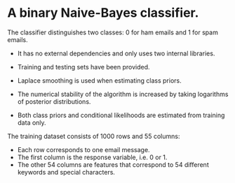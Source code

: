 # A binary Naive-Bayes classifier.

The classifier distinguishes two classes: 0 for ham emails and 1 for spam emails.

- It has no external dependencies and only uses two internal libraries.

- Training and testing sets have been provided.

- Laplace smoothing is used when estimating class priors.

- The numerical stability of the algorithm is increased by taking logarithms of posterior distributions.

- Both class priors and conditional likelihoods are estimated from training data only.

The training dataset consists of 1000 rows and 55 columns:

- Each row corresponds to one email message.
- The first column is the response variable, i.e. 0 or 1.
- The other 54 columns are features that correspond to 54 different keywords and special characters.
